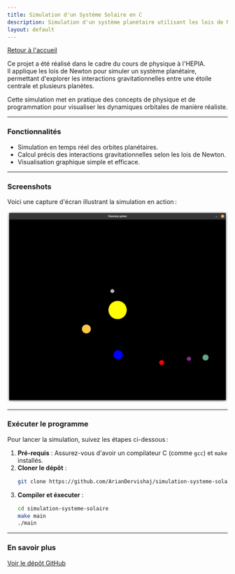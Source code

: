 ```yaml
---
title: Simulation d'un Système Solaire en C
description: Simulation d'un système planétaire utilisant les lois de Newton en C.
layout: default
---
```


[Retour à l'accueil](/)

Ce projet a été réalisé dans le cadre du cours de physique à l'HEPIA.  
Il applique les lois de Newton pour simuler un système planétaire, permettant d'explorer les interactions gravitationnelles entre une étoile centrale et plusieurs planètes.  

Cette simulation met en pratique des concepts de physique et de programmation pour visualiser les dynamiques orbitales de manière réaliste.

---

### Fonctionnalités

- Simulation en temps réel des orbites planétaires.
- Calcul précis des interactions gravitationnelles selon les lois de Newton.
- Visualisation graphique simple et efficace.

---

### Screenshots

Voici une capture d'écran illustrant la simulation en action :

![Image du système solaire](/assets/systeme-solaire/image.png)

---

### Exécuter le programme

Pour lancer la simulation, suivez les étapes ci-dessous :

1. **Pré-requis** : Assurez-vous d'avoir un compilateur C (comme `gcc`) et `make` installés.
2. **Cloner le dépôt** :
    ```bash
    git clone https://github.com/ArianDervishaj/simulation-systeme-solaire.git
    ```
3. **Compiler et éxecuter** :
    ```bash
    cd simulation-systeme-solaire
    make main
    ./main
    ```

---

### En savoir plus

[Voir le dépôt GitHub](https://github.com/ArianDervishaj/simulation-systeme-solaire)
